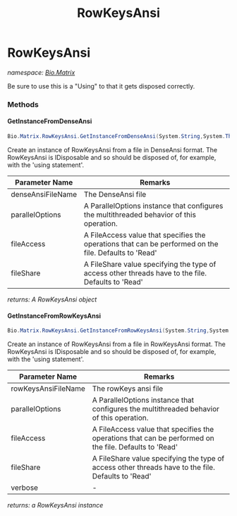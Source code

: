 ﻿---
title: RowKeysAnsi
---

# RowKeysAnsi
_namespace: [Bio.Matrix](N-Bio.Matrix.html)_

Be sure to use this is a "Using" to that it gets disposed correctly.

### Methods

#### GetInstanceFromDenseAnsi
```csharp
Bio.Matrix.RowKeysAnsi.GetInstanceFromDenseAnsi(System.String,System.Threading.Tasks.ParallelOptions,System.IO.FileAccess,System.IO.FileShare)
```
Create an instance of RowKeysAnsi from a file in DenseAnsi format.
 The RowKeysAnsi is IDisposable and so should be disposed of, for example, with the 'using statement'.

|Parameter Name|Remarks|
|--------------|-------|
|denseAnsiFileName|The DenseAnsi file|
|parallelOptions|A ParallelOptions instance that configures the multithreaded behavior of this operation.|
|fileAccess|A FileAccess value that specifies the operations that can be performed on the file. Defaults to 'Read'|
|fileShare|A FileShare value specifying the type of access other threads have to the file. Defaults to 'Read'|

_returns: A RowKeysAnsi object_

#### GetInstanceFromRowKeysAnsi
```csharp
Bio.Matrix.RowKeysAnsi.GetInstanceFromRowKeysAnsi(System.String,System.Threading.Tasks.ParallelOptions,System.IO.FileAccess,System.IO.FileShare,System.Boolean)
```
Create an instance of RowKeysAnsi from a file in RowKeysAnsi format.
 The RowKeysAnsi is IDisposable and so should be disposed of, for example, with the 'using statement'.

|Parameter Name|Remarks|
|--------------|-------|
|rowKeysAnsiFileName|The rowKeys ansi file|
|parallelOptions|A ParallelOptions instance that configures the multithreaded behavior of this operation.|
|fileAccess|A FileAccess value that specifies the operations that can be performed on the file. Defaults to 'Read'|
|fileShare|A FileShare value specifying the type of access other threads have to the file. Defaults to 'Read'|
|verbose|-|

_returns: a RowKeysAnsi instance_




